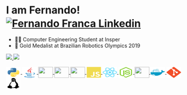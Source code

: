 # I am Fernando! [<img align="center" alt="Fernando Franca Linkedin" src="https://img.shields.io/badge/LinkedIn-0077B5?style=for-the-badge&logo=linkedin&logoColor=white" />][fernando-linkedin]

- 👨‍💻 Computer Engineering Student at Insper
- 🥇 Gold Medalist at Brazilian Robotics Olympics 2019

<div>
  <a href="https://github.com/Kcpf">
  <img height="180em" src="https://github-readme-stats.vercel.app/api?username=Kcpf&show_icons=true&theme=react&include_all_commits=true&count_private=true"/>
  <img height="180em" src="https://github-readme-stats.vercel.app/api/top-langs/?username=Kcpf&layout=compact&langs_count=7&theme=react"/>
</div>

<div style="display: inline_block"><br>
  <img align="center" height="30" width="40" src="https://raw.githubusercontent.com/devicons/devicon/master/icons/python/python-original.svg">
  <img align="center" height="30" width="40" src="https://raw.githubusercontent.com/devicons/devicon/master/icons/java/java-original.svg">
  <img align="center" height="30" width="40" src="https://cdn.worldvectorlogo.com/logos/solidity.svg">
  <img align="center" height="30" width="40" src="https://cdn.worldvectorlogo.com/logos/ethereum-gold.svg">
  <img align="center" height="30" width="40" src="https://cdn.worldvectorlogo.com/logos/metamask.svg">
  <img align="center" height="30" width="40" src="https://raw.githubusercontent.com/devicons/devicon/master/icons/javascript/javascript-plain.svg">
  <img align="center" height="30" width="40" src="https://raw.githubusercontent.com/devicons/devicon/master/icons/react/react-original.svg">
  <img align="center" height="30" width="40" src="https://raw.githubusercontent.com/devicons/devicon/master/icons/nodejs/nodejs-original.svg">
  <img align="center" height="30" width="40" src="https://cdn.worldvectorlogo.com/logos/tensorflow-2.svg">
  <img align="center" height="30" width="40" src="https://raw.githubusercontent.com/devicons/devicon/master/icons/docker/docker-plain.svg">
  <img align="center" height="30" width="40" src="https://raw.githubusercontent.com/devicons/devicon/master/icons/git/git-plain.svg">
  <img align="center" height="30" width="40" src="https://raw.githubusercontent.com/devicons/devicon/master/icons/linux/linux-plain.svg">
</div>
  
[fernando-linkedin]: https://www.linkedin.com/in/fernandopmgfranca
